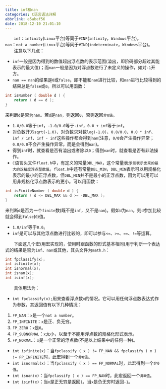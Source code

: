 ```yaml
---
title: inf和nan
categories: C语言语法详解
abbrlink: e5abef56
date: 2018-12-10 21:01:10
---
```

&emsp;&emsp;`inf`：`infinity`(`Linux`平台)等同于`#INF`(`infinity`，`Windows`平台)。
&emsp;&emsp;`nan`：`not a number`(`Linux`平台)等同于`#IND`(`indeterminate`，`Windows`平台)。
&emsp;&emsp;注意以下几点：

- `inf`一般是因为得到的数值超出浮点数的表示范围(溢出，即阶码部分超过其能表示的最大值)；而`nan`一般是因为对浮点数进行了未定义的操作，如对`-1`开方。
- `nan == nan`的结果是`0`或`false`，即不能和`nan`进行比较，和`nan`进行比较得到的结果总是`false`或`0`。所以可以用函数：

``` cpp
int isNumber ( double d ) {
    return ( d == d );
}
```

来判断`d`是否为`nan`。若`d`是`nan`，则返回`0`，否则返回`非0值`。

- `1.0/0.0`等于`inf`，`-1.0/0.0`等于`-inf`，`0.0 + inf`等于`inf`。
- 对负数开方`sqrt(-1.0)`、对负数求对数`log(-1.0)`、`0.0/0.0`、`0.0 * inf`、`inf / inf`、`inf - inf`这些操作都会得到`nan`(注意，`0/0`会产生操作异常；`0.0/0.0`不会产生操作异常，而是会得到`nan`)。
- 得到`inf`时，就查看是否有溢出或者除以`0`；得到`nan`时，就查看是否有非法操作。
- `C`语言头文件`float.h`中，有定义的常量`DBL_MAX`，这个常量表示`能表示出来的最大的双精度浮点型数值`。`float.h`中还有常量`DBL_MIN`，`DBL_MIN`表示可以用规格化表示的最小的正浮点数，但`DBL_MIN`并不是最小的正浮点数，因为可以用可以用非规格化浮点数表示的更小。可以用函数：

``` cpp
int isFiniteNumber ( double d ) {
    return ( d <= DBL_MAX && d >= -DBL_MAX );
}
```

来判断`d`是否为一个`finite`数(既不是`inf`，又不是`nan`)。假如`d`为`nan`，则`d`参加比较就会得到`false`(`0`)值。

- `1.0/inf`等于`0.0`。
- `inf`是可以与其他浮点数进行比较的，即可以参与`<=`、`>=`、`==`、`!=`等运算。

&emsp;&emsp;下面这几个宏(用宏实现的，使用时跟函数的形式基本相同)用于判断一个表达式的结果是否为`inf`、`nan`或其他，其头文件为`math.h`：

``` cpp
int fpclassify(x);
int isfinite(x);
int isnormal(x);
int isnan(x);
int isinf(x);
```

&emsp;&emsp;具体用法为：

- `int fpclassify(x);`用来查看浮点数`x`的情况。它可以用任何浮点数表达式作为参数，其返回值有以下几种情况：

1. `FP_NAN`：`x`是一个`not a number`。
2. `FP_INFINITE`：`x`是正、负无穷。
3. `FP_ZERO`：`x`是`0`。
4. `FP_SUBNORMAL`：`x`太小，以至于不能用浮点数的规格化形式表示。
5. `FP_NORMAL`：`x`是一个正常的浮点数(不是以上结果中的任何一种)。

- `int isfinite(x)`：当`fpclassify ( x ) != FP_NAN && fpclassify ( x ) != FP_INFINITE`时，此宏得到一个`非0值`。
- `int isnormal(x)`：当`fpclassify ( x ) == FP_NORMAL`时，此宏得到一个`非0值`。
- `int isnan(x)`：当`fpclassify ( x ) == FP_NAN`时，此宏返回一个`非0值`。
- `int isinf(x)`：当`x`是正无穷是返回`1`，当`x`是负无穷时返回`-1`。